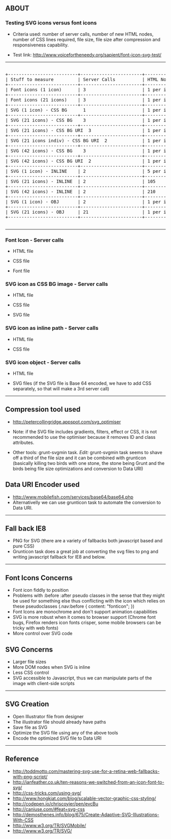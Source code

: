 ## ABOUT ##

### Testing SVG icons versus font icons ###

+ Criteria used: number of server calls, number of new HTML nodes, number of CSS lines required, file size, file size after compression and responsiveness capability.

- Test link: <http://www.voicefortheneedy.org/sapient/font-icon-svg-test/>

-----------------------

<pre>
	
+--------------------------+-----------------------+--------------+-----------------+-----------------------+-----------------------+-----------------------+
| Stuff to measure         | Server Calls          | HTML Nodes   |   CSS Lines     | File Size             | Compression           | Responsive            |
+--------------------------+-----------------------+--------------+-----------------+-----------------------+-----------------------+-----------------------+
| Font icons (1 icon)      | 3                     | 1 per icon   | 31              | 1.3k                  | NA                    | Yes                   |
+--------------------------+-----------------------+--------------+-----------------+-----------------------+-----------------------+-----------------------+
| Font icons (21 icons)    | 3                     | 1 per icon   | 91              | 3.9K                  | NA                    | Yes                   |
+--------------------------+-----------------------+--------------+-----------------+-----------------------+-----------------------+-----------------------+
| SVG (1 icon) - CSS BG      1                     | 1 per icon   | 15              | 0.9K                  | 0.3k                  | Yes                   |
+--------------------------+-----------------------+--------------+-----------------+-----------------------+-----------------------+-----------------------+
| SVG (21 icons) - CSS BG    3                     | 1 per icon   | 133             | 18.5K                 | 14.0k                 | No                    |
+--------------------------+-----------------------+--------------+-----------------+-----------------------+-----------------------+-----------------------+
| SVG (21 icons) - CSS BG URI  3                   | 1 per icon   | 133             | 9K                    | NA                    | No                    |
+--------------------------+-----------------------+--------------+-----------------+-----------------------+-----------------------+-----------------------+
| SVG (21 icons indiv) - CSS BG URI  2             | 1 per icon   | 73              | 7.4K                  | NA                    | Yes                   |
+--------------------------+-----------------------+--------------+-----------------+-----------------------+-----------------------+-----------------------+
| SVG (42 icons) - CSS BG    3                     | 1 per icon   | 263             | 36.3K                 | 26.0k                 | No                    |
+--------------------------+-----------------------+--------------+-----------------+-----------------------+-----------------------+-----------------------+
| SVG (42 icons) - CSS BG URI  2                   | 1 per icon   | 263             | 15.2K                 | 26.0k                 | No                    |
+--------------------------+-----------------------+--------------+-----------------+-----------------------+-----------------------+-----------------------+
| SVG (1 icon) - INLINE    | 2                     | 5 per icon   | 16              | 0.2K                  | NA                    | Yes                   |
+--------------------------+-----------------------+--------------+-----------------+-----------------------+-----------------------+-----------------------+
| SVG (21 icons) - INLINE  | 2                     | 105          | 16              | 3.6K                  | NA                    | Yes                   |
+--------------------------+-----------------------+--------------+-----------------+-----------------------+-----------------------+-----------------------+
| SVG (42 icons) - INLINE  | 2                     | 210          | 16              | 4.1K                  | NA                    | Yes                   |
+--------------------------+-----------------------+--------------+-----------------+-----------------------+-----------------------+-----------------------+
| SVG (1 icon) - OBJ       | 2                     | 1 per icon   | 0               | 0.9K                  | NA                    | Yes                   |
+--------------------------+-----------------------+--------------+-----------------+-----------------------+-----------------------+-----------------------+
| SVG (21 icons) - OBJ     | 21                    | 1 per icon   | 0               | 24.6K                 | NA                    | Yes                   |
+--------------------------+-----------------------+--------------+-----------------+-----------------------+-----------------------+-----------------------+

</pre>

-----------------------

### Font Icon - Server calls ###

-   HTML file

-   CSS file

-   Font file

### SVG icon as CSS BG image - Server calls ###

-   HTML file

-   CSS file

-   SVG file 

### SVG icon as inline path - Server calls ###

-   HTML file

-   CSS file

### SVG icon object - Server calls ###

-   HTML file

-   SVG files (if the SVG file is Base 64 encoded, we have to add CSS separately, so that will make a 3rd server call)

-----------------------

## Compression tool used ##

- <http://petercollingridge.appspot.com/svg_optimiser>

- Note: if the SVG file includes gradients, filters, effect or CSS, it is not recommended to use the optimiser because it removes ID and class attributes.
- Other tools: grunt-svgmin task. _Edit:_ grunt-svgmin task seems to shave off a third of the file size and it can be combined with grunticon (basically killing two birds with one stone, the stone being Grunt and the birds being file size optimizations and conversion to Data URI)

## Data URI Encoder used ##

- <http://www.mobilefish.com/services/base64/base64.php>
- Alternativelly we can use grunticon task to automate the conversion to Data URI.

-----------------------

## Fall back IE8 ##

- PNG for SVG (there are a variety of fallbacks both javascript based and pure CSS)
- Grunticon task does a great job at converting the svg files to png and writing javascript fallback for IE8 and below.

-----------------------

## Font Icons Concerns ##

- Font icon fiddly to position
- Problems with :before :after pseudo classes in the sense that they might be used for something else thus conflicting with the icon which relies on these pseudoclasses (.nav:before { content: "fonticon"; })
- Font Icons are monochrome and don't support animation capabilities
- SVG is more robust when it comes to browser support (Chrome font bugs, Firefox renders icon fonts crisper, some mobile browsers can be tricky with web fonts)
- More control over SVG code

## SVG Concerns ##

- Larger file sizes
- More DOM nodes when SVG is inline
- Less CSS control
- SVG accessible to Javascript, thus we can manipulate parts of the image with client-side scripts


-----------------------

## SVG Creation ##

- Open Illustrator file from designer
- The illustrator file should already have paths
- Save file as SVG
- Optimize the SVG file using any of the above tools
- Encode the optimized SVG file to Data URI

-----------------------

## Reference ##

- <http://toddmotto.com/mastering-svg-use-for-a-retina-web-fallbacks-with-png-script/>
- <http://ianfeather.co.uk/ten-reasons-we-switched-from-an-icon-font-to-svg/>
- <http://css-tricks.com/using-svg/>
- <http://www.hongkiat.com/blog/scalable-vector-graphic-css-styling/>
- <http://codepen.io/chriscoyier/pen/evcBu>
- <http://caniuse.com/#feat=svg-css>
- <http://demosthenes.info/blog/675/Create-Adaptive-SVG-Illustrations-With-CSS>
- <http://www.w3.org/TR/SVGMobile/>
- <http://www.w3.org/TR/SVG/>